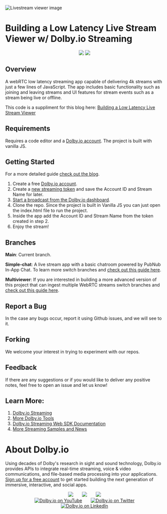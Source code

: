 ![Livestream viewer image](img/livestream-demo.PNG)
# Building a Low Latency Live Stream Viewer w/ Dolby.io Streaming
<div align="center">

[![](https://data.jsdelivr.com/v1/package/npm/@millicast/sdk/badge)](https://www.jsdelivr.com/package/npm/@millicast/sdk) [![](https://img.shields.io/badge/view-Documentation-blue?style=flat-square)](https://docs.dolby.io/streaming-apis/docs/web) 
</div>

## Overview
 A webRTC low latency streaming app capable of delivering 4k streams with just a few lines of JavaScript. The app includes basic functionality such as joining and leaving streams and UI features for stream events such as a stream being live or offline.

This code is a suppliment for this blog here: [Building a Low Latency Live Stream Viewer](https://dolby.io/blog/building-a-low-latency-livestream-viewer-with-webrtc-millicast/)


## Requirements 
Requires a code editor and a [Dolby.io account](https://dashboard.dolby.io/signup). The project is built with vanilla JS.

## Getting Started 
For a more detailed guide [check out the blog](https://dolby.io/blog/building-a-low-latency-livestream-viewer-with-webrtc-millicast/).

1. Create a free  [Dolby.io account](https://dashboard.dolby.io/signup).
2. Create a [new streaming token](https://docs.dolby.io/streaming-apis/docs/managing-your-tokens) and save the Account ID and Stream Name for later.
3. [Start a broadcast from the Dolby.io dashboard](https://docs.dolby.io/streaming-apis/docs/how-to-broadcast-in-dashboard).
4. Clone the repo. Since the project is built in Vanilla JS you can just open the index.html file to run the project.
5. Inside the app add the Account ID and Stream Name from the token created in step 2.
6. Enjoy the stream!
## Branches

**Main**: Current branch.

**Simple-chat**: A live stream app with a basic chatroom powered by PubNub In-App Chat. To learn more switch branches and [check out this guide here](https://dolby.io/blog/adding-pubnub-in-app-chat-to-your-webrtc-live-stream-app/).

**Multiviewer**: If you are interested in building a more advanced version of this project that can ingest multiple WebRTC streams switch branches and [check out this guide here](https://dolby.io/blog/building-a-webrtc-live-stream-multiviewer-app/).

## Report a Bug 
In the case any bugs occur, report it using Github issues, and we will see to it. 

## Forking
We welcome your interest in trying to experiment with our repos.
## Feedback 
If there are any suggestions or if you would like to deliver any positive notes, feel free to open an issue and let us know!

## Learn More:
1. [Dolby.io Streaming](https://dolby.io/products/real-time-streaming/)
2. [More Dolby.io Tools](https://dolby.io/)
3. [Dolby.io Streaming Web SDK Documentation](https://docs.dolby.io/streaming-apis/docs/web)
4. [More Streaming Samples and News](https://github.com/millicast/millicast-sdk)

# About Dolby.io

Using decades of Dolby's research in sight and sound technology, Dolby.io provides APIs to integrate real-time streaming, voice & video communications, and file-based media processing into your applications. [Sign up for a free account](https://dashboard.dolby.io/signup/) to get started building the next generation of immersive, interactive, and social apps.

<div align="center">
  <a href="https://dolby.io/" target="_blank"><img src="https://img.shields.io/badge/Dolby.io-0A0A0A?style=for-the-badge&logo=dolby&logoColor=white"/></a>
&nbsp; &nbsp; &nbsp;
  <a href="https://docs.dolby.io/" target="_blank"><img src="https://img.shields.io/badge/Dolby.io-Docs-0A0A0A?style=for-the-badge&logoColor=white"/></a>
&nbsp; &nbsp; &nbsp;
  <a href="https://dolby.io/blog/category/developer/" target="_blank"><img src="https://img.shields.io/badge/Dolby.io-Blog-0A0A0A?style=for-the-badge&logoColor=white"/></a>
</div>

<div align="center">
&nbsp; &nbsp; &nbsp;
  <a href="https://youtube.com/@dolbyio" target="_blank"><img src="https://img.shields.io/badge/YouTube-red?style=flat-square&logo=youtube&logoColor=white" alt="Dolby.io on YouTube"/></a>
&nbsp; &nbsp; &nbsp; 
  <a href="https://twitter.com/dolbyio" target="_blank"><img src="https://img.shields.io/badge/Twitter-blue?style=flat-square&logo=twitter&logoColor=white" alt="Dolby.io on Twitter"/></a>
&nbsp; &nbsp; &nbsp;
  <a href="https://www.linkedin.com/company/dolbyio/" target="_blank"><img src="https://img.shields.io/badge/LinkedIn-0077B5?style=flat-square&logo=linkedin&logoColor=white" alt="Dolby.io on LinkedIn"/></a>
</div>